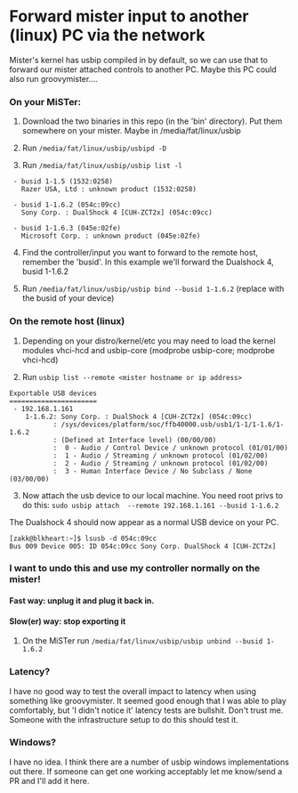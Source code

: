 # Forward mister input to another (linux) PC via the network

Mister's kernel has usbip compiled in by default, so we can use that to forward our mister attached controls to another PC. Maybe this PC could also run groovymister....

### On your MiSTer:

1. Download the two binaries in this repo (in the 'bin' directory). Put them somewhere on your mister. Maybe in /media/fat/linux/usbip

2. Run `/media/fat/linux/usbip/usbipd -D` 

3. Run `/media/fat/linux/usbip/usbip list -l`

```/root# /media/fat/linux/usbip/usbip list -l
 - busid 1-1.5 (1532:0258)
   Razer USA, Ltd : unknown product (1532:0258)

 - busid 1-1.6.2 (054c:09cc)
   Sony Corp. : DualShock 4 [CUH-ZCT2x] (054c:09cc)

 - busid 1-1.6.3 (045e:02fe)
   Microsoft Corp. : unknown product (045e:02fe)
```

4. Find the controller/input you want to forward to the remote host, remember the 'busid'. In this example we'll forward the Dualshock 4, busid 1-1.6.2

5. Run `/media/fat/linux/usbip/usbip bind --busid 1-1.6.2` (replace with the busid of your device)

### On the remote host (linux)

1. Depending on your distro/kernel/etc you may need to load the kernel modules vhci-hcd and usbip-core
   (modprobe usbip-core; modprobe vhci-hcd)

2. Run `usbip list --remote <mister hostname or ip address>`

```[zakk@blkheart:~][1]$ usbip list --remote 192.168.1.161
Exportable USB devices
======================
 - 192.168.1.161
    1-1.6.2: Sony Corp. : DualShock 4 [CUH-ZCT2x] (054c:09cc)
           : /sys/devices/platform/soc/ffb40000.usb/usb1/1-1/1-1.6/1-1.6.2
           : (Defined at Interface level) (00/00/00)
           :  0 - Audio / Control Device / unknown protocol (01/01/00)
           :  1 - Audio / Streaming / unknown protocol (01/02/00)
           :  2 - Audio / Streaming / unknown protocol (01/02/00)
           :  3 - Human Interface Device / No Subclass / None (03/00/00)
```

3. Now attach the usb device to our local machine. You need root privs to do this:
`sudo usbip attach  --remote 192.168.1.161 --busid 1-1.6.2`

The Dualshock 4 should now appear as a normal USB device on your PC. 
```
[zakk@blkheart:~]$ lsusb -d 054c:09cc
Bus 009 Device 005: ID 054c:09cc Sony Corp. DualShock 4 [CUH-ZCT2x]
```

### I want to undo this and use my controller normally on the mister!

#### Fast way: unplug it and plug it back in.

#### Slow(er) way: stop exporting it
1. On the MiSTer run `/media/fat/linux/usbip/usbip unbind --busid 1-1.6.2`


### Latency?

I have no good way to test the overall impact to latency when using something like groovymister. It seemed good enough that I was able to play comfortably, but 'I didn't notice it' latency tests are bullshit. Don't trust me.
Someone with the infrastructure setup to do this should test it.

### Windows?
I have no idea. I think there are a number of usbip windows implementations out there. If someone can get one working acceptably let me know/send a PR and I'll add it here.


